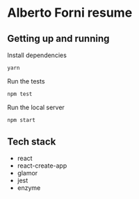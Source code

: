 # Alberto Forni resume

## Getting up and running
Install dependencies
```sh
yarn
```

Run the tests
```sh
npm test
```

Run the local server
```sh
npm start
```

## Tech stack

- react
- react-create-app
- glamor
- jest
- enzyme

